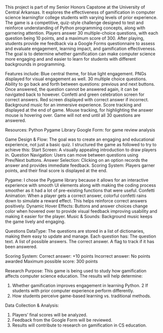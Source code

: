 This project is part of my Senior Honors Capstone at the University of Central Arkansas. It explores the effectiveness of gamification in computer science learningfor college students with varying levels of prior experience.
The game is a competitive, quiz-style challenge designed to test and reinforce understanding of Python programming concepts, along with garnering attention. Players answer 30 multiple-choice questions, with each question being 10 points, and a maximum score of 300. After playing, students provide me feedback via a Google Forms questionnaire to assess and evaluate engagement, learning impact, and gamification effectiveness.
The goal is to determine whether gamification can make computer science more engaging and and easier to learn for students with different backgrounds in programming.

Features include:
Blue central theme, for blue light engagement.
PNGs displayed for visual engagement as well.
30 multiple choice questions.
Ability to go back and forth between questions: previous and next buttons.
Once answered, the question cannot be answered again, it can be navigated back to however.
Confetti and green celebration screen for correct answers.
Red screen displayed with correct answer if incorrect.
Background music for an immersive experience.
Score tracking and displayed at the end of game.
Mouse tracking, for highlighting the answer mouse is hovering over.
Game will not end until all 30 questions are answered.

Resources:
Python
Pygame Library
Google Form: for game review analysis

Game Design & Flow: 
The goal was to create an engaging and educational experience, not just a basic quiz. I structured the game as followed to try to achieve this:
Start Screen: A visually appealing introduction to draw players in.
Question Navigation: Users can move between questions using Prev/Next buttons.
Answer Selection: Clicking on an option records the answer and provides immediate feedback.
Scoring System: Players garner points, and their final score is displayed at the end.

Pygame:
I chose the Pygame library because it allows for an interactive experience with smooth UI elements along with making the coding process smoother as it had a lot of pre-existing functions that were useful.
Confetti Animation: When a player gets a correct answer, colorful confetti rains down to simulate a reward effect. This helps reinforce correct answers positively.
Dynamic Hover Effects: Buttons and answer choices change color when hovered over to provide visual feedback improving usability and making it easier for the player.
Music & Sounds: Background music keeps the game lively and engaging.

Questions DataType:
The questions are stored in a list of dictionaries, making them easy to update and manage. Each question has:
The question text.
A list of possible answers.
The correct answer.
A flag to track if it has been answered.

Scoring System:
Correct answer: +10 points
Incorrect answer: No points awarded
Maximum possible score: 300 points

Research Purpose: 
This game is being used to study how gamification affects computer science education. The results will help determine:
1. Whether gamification improves engagement in learning Python.
2 If students with prior computer experience perform differently.
3. How students perceive game-based learning vs. traditional methods.


Data Collection & Analysis: 
1. Players’ final scores will be analyzed.
2. Feedback from the Google Form will be reviewed.
3. Results will contribute to research on gamification in CS education.
